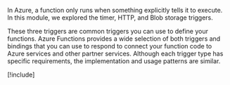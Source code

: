 In Azure, a function only runs when something explicitly tells it to execute. In this module, we explored the timer, HTTP, and Blob storage triggers.

These three triggers are common triggers you can use to define your functions. Azure Functions provides a wide selection of both triggers and bindings that you can use to respond to connect your function code to Azure services and other partner services. Although each trigger type has specific requirements, the implementation and usage patterns are similar. 

[!include[](../../../includes/azure-sandbox-cleanup.md)]
